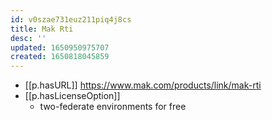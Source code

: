 ```yaml
---
id: v0szae731euz211piq4j8cs
title: Mak Rti
desc: ''
updated: 1650950975707
created: 1650818045859
---
```


- [[p.hasURL]] https://www.mak.com/products/link/mak-rti
- [[p.hasLicenseOption]]
  - two-federate environments for free
